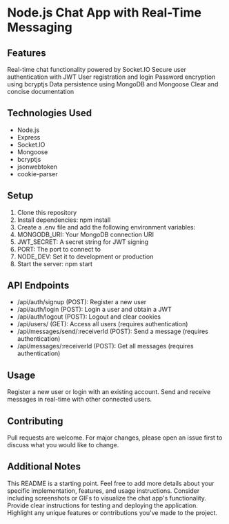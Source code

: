 # Node.js Chat App with Real-Time Messaging

## Features

Real-time chat functionality powered by Socket.IO
Secure user authentication with JWT
User registration and login
Password encryption using bcryptjs
Data persistence using MongoDB and Mongoose
Clear and concise documentation

## Technologies Used

- Node.js
- Express
- Socket.IO
- Mongoose
- bcryptjs
- jsonwebtoken
- cookie-parser

## Setup

1. Clone this repository
2. Install dependencies: npm install
3. Create a .env file and add the following environment variables:
4. MONGODB_URI: Your MongoDB connection URI
5. JWT_SECRET: A secret string for JWT signing
6. PORT: The port to connect to
7. NODE_DEV: Set it to development or production
8. Start the server: npm start

## API Endpoints

- /api/auth/signup (POST): Register a new user
- /api/auth/login (POST): Login a user and obtain a JWT
- /api/auth/logout (POST): Logout and clear cookies
- /api/users/ (GET): Access all users (requires authentication)
- /api/messages/send/:receiverId (POST): Send a message (requires authentication)
- /api/messages/:receiverId (POST): Get all messages (requires authentication)

## Usage

Register a new user or login with an existing account.
Send and receive messages in real-time with other connected users.

## Contributing

Pull requests are welcome. For major changes, please open an issue first to discuss what you would like to change.

## Additional Notes

This README is a starting point. Feel free to add more details about your specific implementation, features, and usage instructions.
Consider including screenshots or GIFs to visualize the chat app's functionality.
Provide clear instructions for testing and deploying the application.
Highlight any unique features or contributions you've made to the project.
